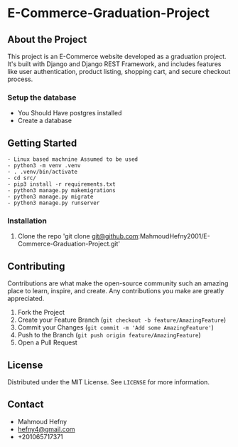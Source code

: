 # E-Commerce-Graduation-Project


## About the Project
This project is an E-Commerce website developed as a graduation project. It's built with Django and Django REST Framework, and includes features like user authentication, product listing, shopping cart, and secure checkout process.

### Setup the database
- You Should Have postgres installed 
- Create a database

## Getting Started
    - Linux based machnine Assumed to be used
    - python3 -m venv .venv
    - . .venv/bin/activate
    - cd src/
    - pip3 install -r requirements.txt
    - python3 manage.py makemigrations
    - python3 manage.py migrate
    - python3 manage.py runserver


### Installation
1. Clone the repo 'git clone git@github.com:MahmoudHefny2001/E-Commerce-Graduation-Project.git'



## Contributing
Contributions are what make the open-source community such an amazing place to learn, inspire, and create. Any contributions you make are greatly appreciated.

1. Fork the Project
2. Create your Feature Branch (`git checkout -b feature/AmazingFeature`)
3. Commit your Changes (`git commit -m 'Add some AmazingFeature'`)
4. Push to the Branch (`git push origin feature/AmazingFeature`)
5. Open a Pull Request

## License
Distributed under the MIT License. See `LICENSE` for more information.

## Contact
- Mahmoud Hefny 
- hefny4@gmail.com 
- +201065717371